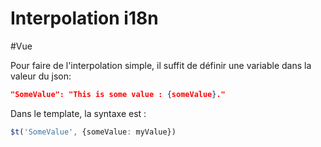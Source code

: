 # Interpolation i18n
#Vue 

Pour faire de l'interpolation simple, il suffit de définir une variable dans la valeur du json:
```json
"SomeValue": "This is some value : {someValue}."
```

Dans le template, la syntaxe est : 
```ts
$t('SomeValue', {someValue: myValue})
```
